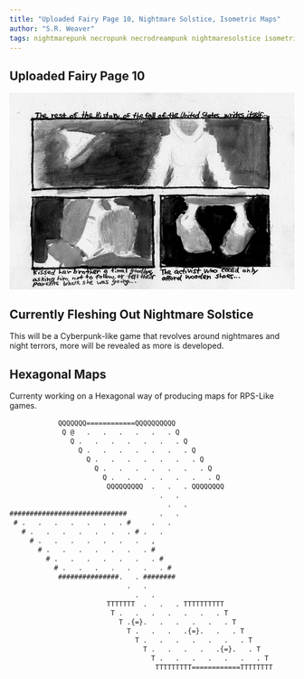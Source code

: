 ```yaml
---
title: "Uploaded Fairy Page 10, Nightmare Solstice, Isometric Maps"
author: "S.R. Weaver"
tags: nightmarepunk necropunk necrodreampunk nightmaresolstice isometricmaps
---
```

## Uploaded Fairy Page 10
![Page 10](https://github.com/LWFlouisa/UFBlog/blob/main/images/Pages/page10.jpg?raw=true)

## Currently Fleshing Out Nightmare Solstice
This will be a Cyberpunk-like game that revolves around nightmares and night terrors, more will be revealed as more is developed.

## Hexagonal Maps
Currenty working on a Hexagonal way of producing maps for RPS-Like games.

~~~
            QQQQQQQ============QQQQQQQQQQ
             Q @   .   .   .   .   .   . Q
               Q .   .   .   .   .   .   . Q
                 Q .   .   .   .   .   .   . Q
                   Q .   .   .   .   .   .   . Q
                     Q .   .   .   .   .   .   . Q  
                       Q .   .   .   .   .   .   . Q
                        QQQQQQQQQ  .   .   . QQQQQQQQ
                                     .   .
                                       .   .
#############################        .   .
 # .   .   .   .   .   .   . #     .   .
   # .   .   .   .   .   .   . # .   .
     # .   .   .   .   .   .   .   ,
       # .   .   .   .   .   .   . #
         # .   .   .   .   .   .   . # 
           # .   .   .   .   .   .   . #
            ###############.   . ########
                             .   .
                               .   .
                        TTTTTTT  .   .   . TTTTTTTTTT
                         T .   .   .   .   .   .   . T
                           T .{=}.   .   .   .   .   . T
                             T .   .   .   .{=}.   .   . T
                               T .   .   .   .   .   .   . T
                                 T .   .   .   .   .{=}.   . T  
                                   T .   .   .   .   .   .   . T
                                    TTTTTTTTT============TTTTTTTT
~~~
